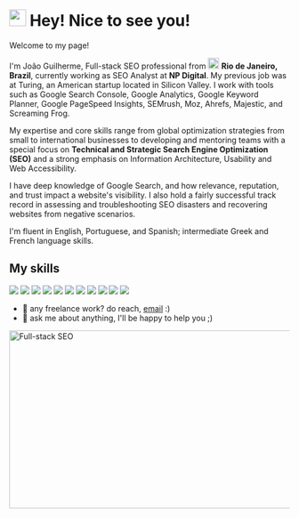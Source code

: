 <!doctype html>
<html>
<h1><img src="https://emojis.slackmojis.com/emojis/images/1531849430/4246/blob-sunglasses.gif?1531849430" width="30"/> Hey! Nice to see you!</h1>


  <p>Welcome to my page! <br></p>
<p> I'm João Guilherme, Full-stack SEO professional from <img src="https://cdn.countryflags.com/thumbs/brazil/flag-400.png" width="20"/> <b>Rio de Janeiro, Brazil</b>, currently working as SEO Analyst at <b>NP Digital</b>. My previous job was at Turing, an American startup located in Silicon Valley.
I work with tools such as Google Search Console, Google Analytics, Google Keyword Planner, Google PageSpeed Insights, SEMrush, Moz, Ahrefs, Majestic, and Screaming Frog.</p>

My expertise and core skills range from global optimization strategies from small to international businesses to developing and mentoring teams with a special focus on <b>Technical and Strategic Search Engine Optimization (SEO)</b> and a strong emphasis on Information Architecture, Usability and Web Accessibility.

I have deep knowledge of Google Search, and how relevance, reputation, and trust impact a website's visibility. I also hold a fairly successful track record in assessing and troubleshooting SEO disasters and recovering websites from negative scenarios.

I'm fluent in English, Portuguese, and Spanish; intermediate Greek and French language skills.
</p>
<h2>My skills</h2>
<p>
<img src="https://img.shields.io/badge/Google%20Analytics-E37400?style=for-the-badge&logo=google%20analytics&logoColor=white"/>
<img src="https://img.shields.io/badge/Blogger-FF5722?style=for-the-badge&logo=blogger&logoColor=white" />
<img src="https://img.shields.io/badge/JavaScript-323330?style=for-the-badge&logo=javascript&logoColor=F7DF1E" />
<img src="https://img.shields.io/badge/Wix-000?style=for-the-badge&logo=wix&logoColor=white" />
<img src="https://img.shields.io/badge/Wordpress-21759B?style=for-the-badge&logo=wordpress&logoColor=white" />
<img src="https://img.shields.io/badge/Python-FFD43B?style=for-the-badge&logo=python&logoColor=blue" />
<img src="https://img.shields.io/badge/R-276DC3?style=for-the-badge&logo=r&logoColor=white" />
<img src="https://img.shields.io/badge/Toptal-3863A0?style=for-the-badge&logo=Toptal&logoColor=white" />
<img src="https://img.shields.io/badge/Microsoft_Office-D83B01?style=for-the-badge&logo=microsoft-office&logoColor=white" />
<img src="https://img.shields.io/badge/Notion-000000?style=for-the-badge&logo=notion&logoColor=white" />
<img src="https://img.shields.io/badge/Adobe%20Photoshop-31A8FF?style=for-the-badge&logo=Adobe%20Photoshop&logoColor=black" />
</p>

- 💼 any freelance work? do reach, [email](mailto:joaoguilherme.mury@gmail.com) :)
- 💬 ask me about anything, I'll be happy to help you ;) 
<img align="center" alt="Full-stack SEO" src="https://cdn.dribbble.com/users/104417/screenshots/1891125/writeseo-motvion-800x600.gif" width="550" height="320" />
</html>
